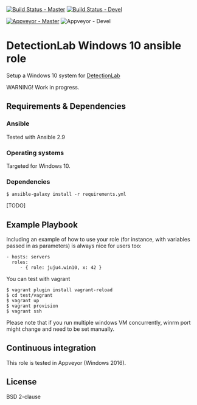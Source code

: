 [![Build Status - Master](https://travis-ci.org/juju4/ansible-win10.svg?branch=master)](https://travis-ci.org/juju4/ansible-win10)
[![Build Status - Devel](https://travis-ci.org/juju4/ansible-win10.svg?branch=devel)](https://travis-ci.org/juju4/ansible-win10/branches)

[![Appveyor - Master](https://ci.appveyor.com/api/projects/status/xx0gblauu2ipcatg?svg=true)](https://ci.appveyor.com/project/juju4/ansible-win10)
![Appveyor - Devel](https://ci.appveyor.com/api/projects/status/xx0gblauu2ipcatg/branch/devel?svg=true)

# DetectionLab Windows 10 ansible role

Setup a Windows 10 system for [DetectionLab](https://github.com/clong/DetectionLab)

WARNING! Work in progress.

## Requirements & Dependencies

### Ansible

Tested with Ansible 2.9

### Operating systems

Targeted for Windows 10.

### Dependencies

```
$ ansible-galaxy install -r requirements.yml
```

[TODO]

## Example Playbook

Including an example of how to use your role (for instance, with variables
passed in as parameters) is always nice for users too:

    - hosts: servers
      roles:
         - { role: juju4.win10, x: 42 }

You can test with vagrant
```
$ vagrant plugin install vagrant-reload
$ cd test/vagrant
$ vagrant up
$ vagrant provision
$ vagrant ssh
```
Please note that if you run multiple windows VM concurrently, winrm port might change and need to be set manually.

## Continuous integration

This role is tested in Appveyor (Windows 2016).

## License

BSD 2-clause
